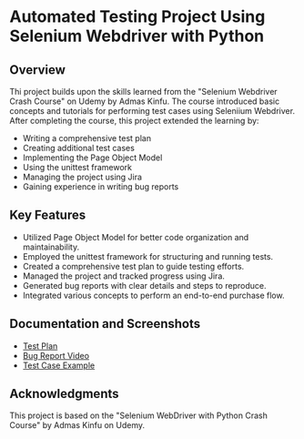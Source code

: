 

# Automated Testing Project Using Selenium Webdriver with Python

## Overview

Thi project builds upon the skills learned from the "Selenium Webdriver Crash
Course" on Udemy by Admas Kinfu. The course introduced basic concepts and
tutorials for performing test cases using Seleniium Webdriver. After completing
the course, this project extended the learning by:

- Writing a comprehensive test plan
- Creating additional test cases
- Implementing the Page Object Model
- Using the unittest framework
- Managing the project using Jira
- Gaining experience in writing bug reports

## Key Features

- Utilized Page Object Model for better code organization and maintainability.
- Employed the unittest framework for structuring and running tests.
- Created a comprehensive test plan to guide testing efforts.
- Managed the project and tracked progress using Jira.
- Generated bug reports with clear details and steps to reproduce.
- Integrated various concepts to perform an end-to-end purchase flow.

## Documentation and Screenshots





- [Test Plan](supersqa-demostore-automation/Documentation/test_plan_supersqa_ecommerce_store.pdf)
- [Bug Report Video](https://github.com/jasnoludek/supersqa-demostore-automation/assets/132239295/2a288a86-2ffe-445e-8e4e-f4b4376c83db)
- [Test Case Example](https://github.com/jasnoludek/supersqa-demostore-automation/assets/132239295/d7372bef-2de6-4907-9a70-c13c704b0c03)

## Acknowledgments

This project is based on the "Selenium WebDriver with Python Crash Course" by 
Admas Kinfu on Udemy.

